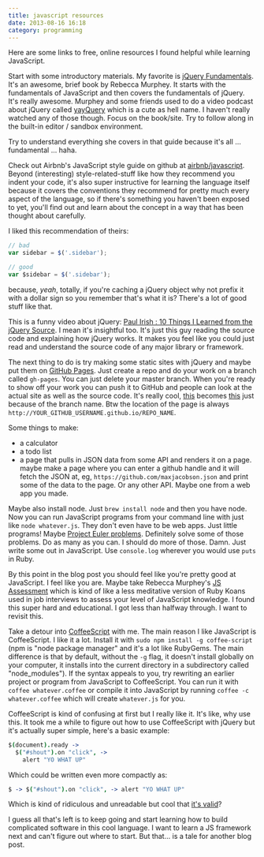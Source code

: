 ```yaml
---
title: javascript resources
date: 2013-08-16 16:18
category: programming
---
```


Here are some links to free, online resources I found helpful while learning JavaScript.

Start with some introductory materials. My favorite is [jQuery Fundamentals](http://jqfundamentals.com/). It's an awesome, brief book by Rebecca Murphey. It starts with the fundamentals of JavaScript and then covers the fundamentals of jQuery. It's really awesome. Murphey and some friends used to do a video podcast about jQuery called [yayQuery](http://vimeo.com/yayquery/videos) which is a cute as hell name. I haven't really watched any of those though. Focus on the book/site. Try to follow along in the built-in editor / sandbox environment.

Try to understand everything she covers in that guide because it's all ... fundamental ... haha.

Check out Airbnb's JavaScript style guide on github at [airbnb/javascript](https://github.com/airbnb/javascript). Beyond (interesting) style-related-stuff like how they recommend you indent your code, it's also super instructive for learning the language itself because it covers the conventions they recommend for pretty much every aspect of the language, so if there's something you haven't been exposed to yet, you'll find out and learn about the concept in a way that has been thought about carefully.

I liked this recommendation of theirs:

```javascript
// bad
var sidebar = $('.sidebar');

// good
var $sidebar = $('.sidebar');
```

because, *yeah*, totally, if you're caching a jQuery object why not prefix it with a dollar sign so you remember that's what it is? There's a lot of good stuff like that.

This is a funny video about jQuery: [Paul Irish : 10 Things I Learned from the jQuery Source](http://vimeo.com/12529436). I mean it's insightful too. It's just this guy reading the source code and explaining how jQuery works. It makes you feel like you could just read and understand the source code of any major library or framework.

The next thing to do is try making some static sites with jQuery and maybe put them on [GitHub Pages](https://help.github.com/articles/what-are-github-pages). Just create a repo and do your work on a branch called `gh-pages`. You can just delete your master branch. When you're ready to show off your work you can push it to GitHub and people can look at the actual site as well as the source code. It's really cool, [this](https://github.com/maxjacobson/js_calc) becomes [this](http://maxjacobson.github.io/js_calc/) just because of the branch name. Btw the location of the page is always `http://YOUR_GITHUB_USERNAME.github.io/REPO_NAME`.

Some things to make:

* a calculator
* a todo list
* a page that pulls in JSON data from some API and renders it on a page. maybe make a page where you can enter a github handle and it will fetch the JSON at, eg, `https://github.com/maxjacobson.json` and print some of the data to the page. Or any other API. Maybe one from a web app you made.

Maybe also install node. Just `brew install node` and then you have node. Now you can run JavaScript programs from your command line with just like `node whatever.js`. They don't even have to be web apps. Just little programs! Maybe [Project Euler problems](http://projecteuler.net/problems). Definitely solve some of those problems. Do as many as you can. I should do more of those. Damn. Just write some out in JavaScript. Use `console.log` wherever you would use `puts` in Ruby.

By this point in the blog post you should feel like you're pretty good at JavaScript. I feel like you are. Maybe take Rebecca Murphey's [JS Assessment](https://github.com/rmurphey/js-assessment) which is kind of like a less meditative version of Ruby Koans used in job interviews to assess your level of JavaScript knowledge. I found this super hard and educational. I got less than halfway through. I want to revisit this.

Take a detour into [CoffeeScript](http://coffeescript.org/) with me. The main reason I like JavaScript is CoffeeScript. I like it a lot. Install it with `sudo npm install -g coffee-script` (npm is "node package manager" and it's a lot like RubyGems. The main difference is that by default, without the `-g` flag, it doesn't install globally on your computer, it installs into the current directory in a subdirectory called "node_modules"). If the syntax appeals to you, try rewriting an earlier project or program from JavaScript to CoffeeScript. You can run it with `coffee whatever.coffee` or compile it into JavaScript by running `coffee -c whatever.coffee` which will create `whatever.js` for you.

CoffeeScript is kind of confusing at first but I really like it. It's like, why use this. It took me a while to figure out how to use CoffeeScript with jQuery but it's actually super simple, here's a basic example:

```coffee
$(document).ready ->
  $("#shout").on "click", ->
    alert "YO WHAT UP"
```

Which could be written even more compactly as:

```coffee
$ -> $("#shout").on "click", -> alert "YO WHAT UP"
```

Which is kind of ridiculous and unreadable but cool that [it's valid](http://codepen.io/maxjacobson/pen/oisJp)?

I guess all that's left is to keep going and start learning how to build complicated software in this cool language. I want to learn a JS framework next and can't figure out where to start. But that... is a tale for another blog post.
